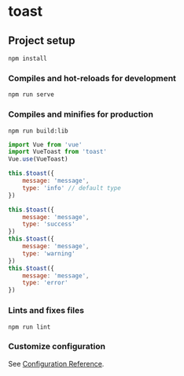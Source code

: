 # toast

## Project setup
```
npm install
```

### Compiles and hot-reloads for development
```
npm run serve
```

### Compiles and minifies for production
```
npm run build:lib

```

```javascript
import Vue from 'vue'
import VueToast from 'toast'
Vue.use(VueToast)

this.$toast({
    message: 'message',
    type: 'info' // default type
})

this.$toast({
    message: 'message',
    type: 'success'
})
this.$toast({
    message: 'message',
    type: 'warning'
})
this.$toast({
    message: 'message',
    type: 'error'
})
```

### Lints and fixes files
```
npm run lint
```

### Customize configuration
See [Configuration Reference](https://cli.vuejs.org/config/).

